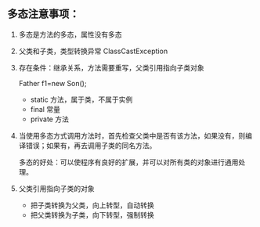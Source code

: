## 多态注意事项：

1. 多态是方法的多态，属性没有多态

2. 父类和子类，类型转换异常   ClassCastException

3. 存在条件：继承关系，方法需要重写，父类引用指向子类对象    

     Father f1=new Son();

   * static 方法，属于类，不属于实例
   * final   常量
   * private  方法

4. 当使用多态方式调用方法时，首先检查父类中是否有该方法，如果没有，则编译错误；如果有，再去调用子类的同名方法。

   多态的好处：可以使程序有良好的扩展，并可以对所有类的对象进行通用处理。

5. 父类引用指向子类的对象

   * 把子类转换为父类，向上转型，自动转换
   * 把父类转换为子类，向下转型，强制转换